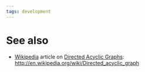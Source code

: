 ```yaml
---
tags: development
---
```


# See also

-   [Wikipedia](/wiki/Wikipedia) article on [Directed Acyclic Graphs](/wiki/Directed_Acyclic_Graphs): <http://en.wikipedia.org/wiki/Directed_acyclic_graph>

